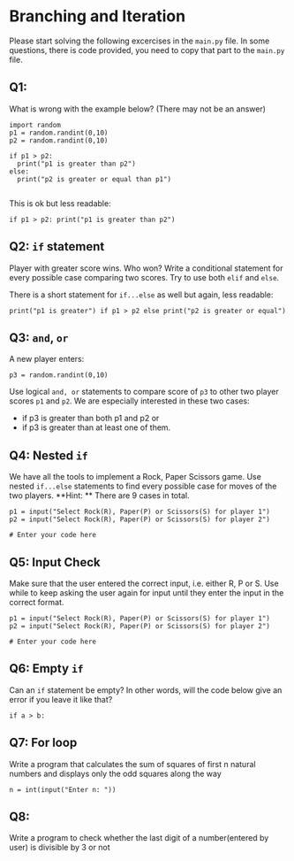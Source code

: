 # Branching and Iteration
Please start solving the following excercises in the `main.py` file.
In some questions, there is code provided, you need to copy that part to the `main.py` file.

## Q1: 
What is wrong with the example below? (There may not be an answer)
```
import random
p1 = random.randint(0,10)
p2 = random.randint(0,10)

if p1 > p2:
  print("p1 is greater than p2")
else:
  print("p2 is greater or equal than p1")  
  
```

This is ok but less readable: 
```
if p1 > p2: print("p1 is greater than p2")
``` 

## Q2: `if` statement
Player with greater score wins. Who won?
Write a conditional statement for every possible case comparing two scores. Try to use both `elif` and `else`.

There is a short statement for `if...else` as well but again, less readable:

```
print("p1 is greater") if p1 > p2 else print("p2 is greater or equal")
```

## Q3: `and`, `or`

A new player enters:
```
p3 = random.randint(0,10)

```
Use logical `and, or` statements to compare score of `p3` to other two player scores `p1` and `p2`. We are especially interested in these two cases:
* if p3 is greater than both p1 and p2 or
* if p3 is greater than at least one of them.


## Q4: Nested `if`
We have all the tools to implement a Rock, Paper Scissors game. Use nested `if...else` statements to find every possible case for moves of the two players. **Hint: ** There are 9 cases in total.


```
p1 = input("Select Rock(R), Paper(P) or Scissors(S) for player 1")
p2 = input("Select Rock(R), Paper(P) or Scissors(S) for player 2")

# Enter your code here 
```

## Q5: Input Check
Make sure that the user entered the correct input, i.e. either R, P or S. Use while to keep asking the user again for input until they enter the input in the correct format.

```
p1 = input("Select Rock(R), Paper(P) or Scissors(S) for player 1")
p2 = input("Select Rock(R), Paper(P) or Scissors(S) for player 2")

# Enter your code here
```

## Q6: Empty `if`
Can an `if` statement be empty? In other words, will the code below give an error if you leave it like that?

```
if a > b:
```

## Q7: For loop
Write a program that calculates the sum of squares of first n natural numbers and displays only the odd squares along the way

```
n = int(input("Enter n: "))

```

## Q8: 
Write a program to check whether the last digit of a number(entered by user) is divisible by 3 or not